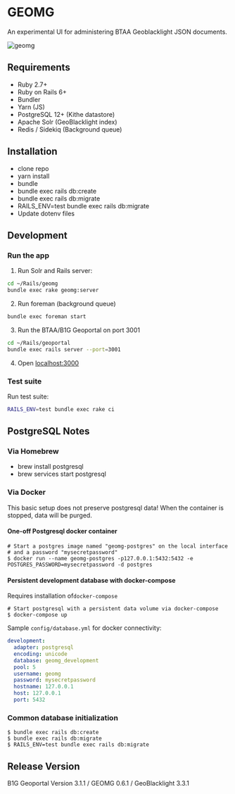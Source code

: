 # GEOMG

An experimental UI for administering BTAA Geoblacklight JSON documents.

![geomg](https://user-images.githubusercontent.com/69827/84302126-7940a300-ab1a-11ea-9cfc-9dd3c48a0cee.gif)

## Requirements

* Ruby 2.7+
* Ruby on Rails 6+
* Bundler
* Yarn (JS)
* PostgreSQL 12+ (Kithe datastore)
* Apache Solr  (GeoBlacklight index)
* Redis / Sidekiq (Background queue)

## Installation

* clone repo
* yarn install
* bundle
* bundle exec rails db:create
* bundle exec rails db:migrate
* RAILS_ENV=test bundle exec rails db:migrate
* Update dotenv files

## Development

### Run the app

1. Run Solr and Rails server:

```bash
cd ~/Rails/geomg
bundle exec rake geomg:server
```

2. Run foreman (background queue)
```bash
bundle exec foreman start
```

3. Run the BTAA/B1G Geoportal on port 3001
```bash
cd ~/Rails/geoportal
bundle exec rails server --port=3001
```

4. Open [localhost:3000](http://localhost:3000)


### Test suite

Run test suite:

```bash
RAILS_ENV=test bundle exec rake ci
```

## PostgreSQL Notes

### Via Homebrew
* brew install postgresql
* brew services start postgresql

### Via Docker
This basic setup does not preserve postgresql data! When the container is stopped, data will be purged.

#### One-off Postgresql docker container
```
# Start a postgres image named "geomg-postgres" on the local interface
# and a password "mysecretpassword"
$ docker run --name geomg-postgres -p127.0.0.1:5432:5432 -e POSTGRES_PASSWORD=mysecretpassword -d postgres
```

#### Persistent development database with docker-compose
Requires installation of`docker-compose`

```
# Start postgresql with a persistent data volume via docker-compose
$ docker-compose up
```
Sample `config/database.yml` for docker connectivity:
```yaml
development:
  adapter: postgresql
  encoding: unicode
  database: geomg_development
  pool: 5
  username: geomg
  password: mysecretpassword
  hostname: 127.0.0.1
  host: 127.0.0.1
  port: 5432
```

### Common database initialization

```
$ bundle exec rails db:create
$ bundle exec rails db:migrate
$ RAILS_ENV=test bundle exec rails db:migrate
```

## Release Version

B1G Geoportal Version 3.1.1 / GEOMG 0.6.1 / GeoBlacklight 3.3.1
